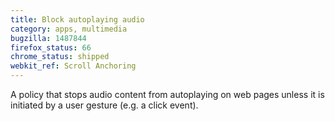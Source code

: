 ```yaml
---
title: Block autoplaying audio
category: apps, multimedia
bugzilla: 1487844
firefox_status: 66
chrome_status: shipped
webkit_ref: Scroll Anchoring
---
```


A policy that stops audio content from autoplaying on web pages unless it is initiated by a user gesture (e.g. a click event).
